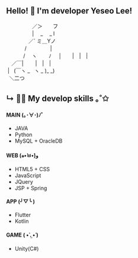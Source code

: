 ## Hello! 🐹 I'm developer Yeseo Lee! 

 　　　　　／＞　　フ  
　　　　　| 　_　 _ l  
　 　　　／` ミ＿Yノ  
　　 　 /　　　 　 |  
　　　 /　 ヽ　　 ﾉ 
 &nbsp; &nbsp; │　　|　|　|   
　／￣|　　 |　|　|  
 &nbsp;|&nbsp;&nbsp;&nbsp;(￣ヽ _ &nbsp;&nbsp;ヽ _ )_ _)   
&nbsp;  ＼二つ  
  

## ↳ 👩‍💻 My develop skills ｡˚✩

#### MAIN (｡･∀･)ﾉﾞ
- JAVA
- Python
- MySQL + OracleDB

#### WEB (๑•̀ㅂ•́)و
- HTML5 + CSS
- JavaScript
- JQuery
- JSP + Spring

#### APP (╯▽╰ )
- Flutter
- Kotlin

#### GAME ( •̀ .̫ •́ )
- Unity(C#)  



